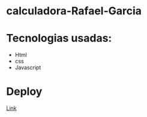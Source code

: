 # calculadora-Rafael-Garcia

# Tecnologias usadas:

- Html
- css 
- Javascript

# Deploy  
  
  <p><a href="https://calculadora-rafaelgarcia.surge.sh/">Link</a></p>

